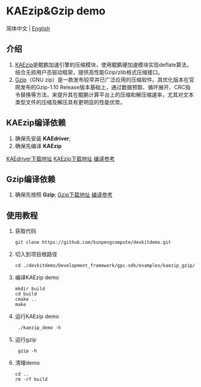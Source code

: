 # **KAEzip&Gzip demo**

简体中文 | [English](README_en.md)

## 介绍

1. [KAEzip](https://www.hikunpeng.com/document/detail/zh/kunpengaccel/compress/devg-kaezip/kunpengaccel_kaezip_0001.html)是鲲鹏加速引擎的压缩模块，使用鲲鹏硬加速模块实现deflate算法，结合无损用户态驱动框架，提供高性能Gzip/zlib格式压缩接口。
2. [Gzip](https://github.com/kunpengcompute/gzip)（GNU zip）是一款发布较早并已广泛应用的压缩软件。其优化版本在官网发布的Gzip-1.10 Release版本基础上，通过数据预取、循环展开、CRC指令替换等方法，来提升其在鲲鹏计算平台上的压缩和解压缩速率，尤其对文本类型文件的压缩及解压具有更明显的性能优势。
## KAEzip编译依赖
1. 确保先安装 **KAEdriver**;
2. 确保先编译 **KAEzip**

[KAEdriver下载地址](https://github.com/kunpengcompute/KAEdriver)
[KAEzip下载地址](https://github.com/kunpengcompute/KAEdriver)
[编译参考](https://github.com/kunpengcompute/KAEzip)

## Gzip编译依赖
1. 确保先按照 **Gzip**;
[Gzip下载地址](https://github.com/kunpengcompute/gzip)
[编译参考](https://github.com/kunpengcompute/gzip)

## 使用教程

1. 获取代码

   ```shell
   git clone https://github.com/kunpengcompute/devkitdemo.git
   ```

2. 切入到项目根路径

   ```shell
   cd ./devkitdemo/Development_framework/gpc-sdk/examples/kaezip_gzip/
   ```

3. 编译KAEzip demo

   ```shell
   mkdir build
   cd build
   cmake ..
   make
   ```

4. 运行KAEzip demo

   ```shell
    ./kaezip_demo -h
   ```

5. 运行gzip
   ```shell
    gzip -h
   ```

7. 清理demo

   ```shell
   cd ..
   rm -rf build
   ```

